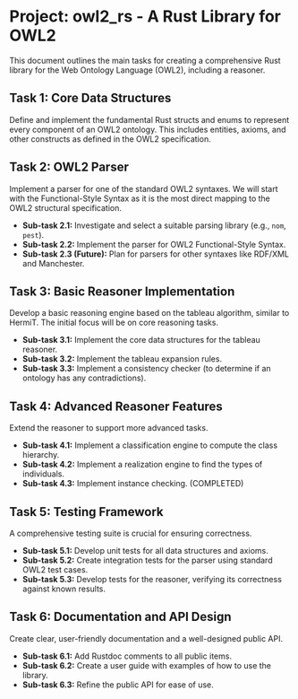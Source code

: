 # Project: owl2_rs - A Rust Library for OWL2

This document outlines the main tasks for creating a comprehensive Rust library for the Web Ontology Language (OWL2), including a reasoner.

## Task 1: Core Data Structures
Define and implement the fundamental Rust structs and enums to represent every component of an OWL2 ontology. This includes entities, axioms, and other constructs as defined in the OWL2 specification.

## Task 2: OWL2 Parser
Implement a parser for one of the standard OWL2 syntaxes. We will start with the Functional-Style Syntax as it is the most direct mapping to the OWL2 structural specification.

- **Sub-task 2.1:** Investigate and select a suitable parsing library (e.g., `nom`, `pest`).
- **Sub-task 2.2:** Implement the parser for OWL2 Functional-Style Syntax.
- **Sub-task 2.3 (Future):** Plan for parsers for other syntaxes like RDF/XML and Manchester.

## Task 3: Basic Reasoner Implementation
Develop a basic reasoning engine based on the tableau algorithm, similar to HermiT. The initial focus will be on core reasoning tasks.

- **Sub-task 3.1:** Implement the core data structures for the tableau reasoner.
- **Sub-task 3.2:** Implement the tableau expansion rules.
- **Sub-task 3.3:** Implement a consistency checker (to determine if an ontology has any contradictions).

## Task 4: Advanced Reasoner Features
Extend the reasoner to support more advanced tasks.

- **Sub-task 4.1:** Implement a classification engine to compute the class hierarchy.
- **Sub-task 4.2:** Implement a realization engine to find the types of individuals.
- **Sub-task 4.3:** Implement instance checking. (COMPLETED)

## Task 5: Testing Framework
A comprehensive testing suite is crucial for ensuring correctness.

- **Sub-task 5.1:** Develop unit tests for all data structures and axioms.
- **Sub-task 5.2:** Create integration tests for the parser using standard OWL2 test cases.
- **Sub-task 5.3:** Develop tests for the reasoner, verifying its correctness against known results.

## Task 6: Documentation and API Design
Create clear, user-friendly documentation and a well-designed public API.

- **Sub-task 6.1:** Add Rustdoc comments to all public items.
- **Sub-task 6.2:** Create a user guide with examples of how to use the library.
- **Sub-task 6.3:** Refine the public API for ease of use.
